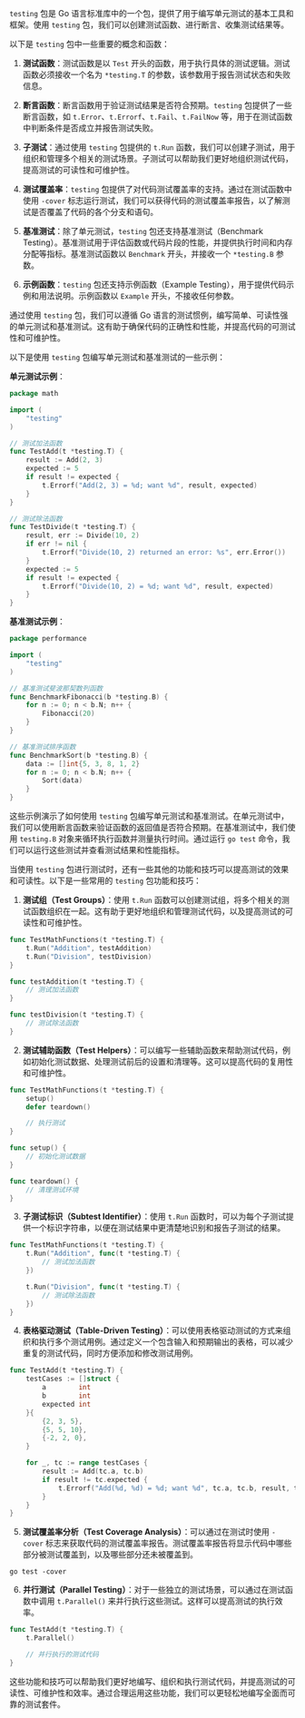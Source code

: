 `testing` 包是 Go 语言标准库中的一个包，提供了用于编写单元测试的基本工具和框架。使用 `testing` 包，我们可以创建测试函数、进行断言、收集测试结果等。

以下是 `testing` 包中一些重要的概念和函数：

1. **测试函数**：测试函数是以 `Test` 开头的函数，用于执行具体的测试逻辑。测试函数必须接收一个名为 `*testing.T` 的参数，该参数用于报告测试状态和失败信息。

2. **断言函数**：断言函数用于验证测试结果是否符合预期。`testing` 包提供了一些断言函数，如 `t.Error`、`t.Errorf`、`t.Fail`、`t.FailNow` 等，用于在测试函数中判断条件是否成立并报告测试失败。

3. **子测试**：通过使用 `testing` 包提供的 `t.Run` 函数，我们可以创建子测试，用于组织和管理多个相关的测试场景。子测试可以帮助我们更好地组织测试代码，提高测试的可读性和可维护性。

4. **测试覆盖率**：`testing` 包提供了对代码测试覆盖率的支持。通过在测试函数中使用 `-cover` 标志运行测试，我们可以获得代码的测试覆盖率报告，以了解测试是否覆盖了代码的各个分支和语句。

5. **基准测试**：除了单元测试，`testing` 包还支持基准测试（Benchmark Testing）。基准测试用于评估函数或代码片段的性能，并提供执行时间和内存分配等指标。基准测试函数以 `Benchmark` 开头，并接收一个 `*testing.B` 参数。

6. **示例函数**：`testing` 包还支持示例函数（Example Testing），用于提供代码示例和用法说明。示例函数以 `Example` 开头，不接收任何参数。

通过使用 `testing` 包，我们可以遵循 Go 语言的测试惯例，编写简单、可读性强的单元测试和基准测试。这有助于确保代码的正确性和性能，并提高代码的可测试性和可维护性。

以下是使用 `testing` 包编写单元测试和基准测试的一些示例：

**单元测试示例**：

```go
package math

import (
	"testing"
)

// 测试加法函数
func TestAdd(t *testing.T) {
	result := Add(2, 3)
	expected := 5
	if result != expected {
		t.Errorf("Add(2, 3) = %d; want %d", result, expected)
	}
}

// 测试除法函数
func TestDivide(t *testing.T) {
	result, err := Divide(10, 2)
	if err != nil {
		t.Errorf("Divide(10, 2) returned an error: %s", err.Error())
	}
	expected := 5
	if result != expected {
		t.Errorf("Divide(10, 2) = %d; want %d", result, expected)
	}
}
```

**基准测试示例**：

```go
package performance

import (
	"testing"
)

// 基准测试斐波那契数列函数
func BenchmarkFibonacci(b *testing.B) {
	for n := 0; n < b.N; n++ {
		Fibonacci(20)
	}
}

// 基准测试排序函数
func BenchmarkSort(b *testing.B) {
	data := []int{5, 3, 8, 1, 2}
	for n := 0; n < b.N; n++ {
		Sort(data)
	}
}
```

这些示例演示了如何使用 `testing` 包编写单元测试和基准测试。在单元测试中，我们可以使用断言函数来验证函数的返回值是否符合预期。在基准测试中，我们使用 `testing.B` 对象来循环执行函数并测量执行时间。通过运行 `go test` 命令，我们可以运行这些测试并查看测试结果和性能指标。


当使用 `testing` 包进行测试时，还有一些其他的功能和技巧可以提高测试的效果和可读性。以下是一些常用的 `testing` 包功能和技巧：

1. **测试组（Test Groups）**：使用 `t.Run` 函数可以创建测试组，将多个相关的测试函数组织在一起。这有助于更好地组织和管理测试代码，以及提高测试的可读性和可维护性。

```go
func TestMathFunctions(t *testing.T) {
	t.Run("Addition", testAddition)
	t.Run("Division", testDivision)
}

func testAddition(t *testing.T) {
	// 测试加法函数
}

func testDivision(t *testing.T) {
	// 测试除法函数
}
```

2. **测试辅助函数（Test Helpers）**：可以编写一些辅助函数来帮助测试代码，例如初始化测试数据、处理测试前后的设置和清理等。这可以提高代码的复用性和可维护性。

```go
func TestMathFunctions(t *testing.T) {
	setup()
	defer teardown()

	// 执行测试
}

func setup() {
	// 初始化测试数据
}

func teardown() {
	// 清理测试环境
}
```

3. **子测试标识（Subtest Identifier）**：使用 `t.Run` 函数时，可以为每个子测试提供一个标识字符串，以便在测试结果中更清楚地识别和报告子测试的结果。

```go
func TestMathFunctions(t *testing.T) {
	t.Run("Addition", func(t *testing.T) {
		// 测试加法函数
	})

	t.Run("Division", func(t *testing.T) {
		// 测试除法函数
	})
}
```

4. **表格驱动测试（Table-Driven Testing）**：可以使用表格驱动测试的方式来组织和执行多个测试用例。通过定义一个包含输入和预期输出的表格，可以减少重复的测试代码，同时方便添加和修改测试用例。

```go
func TestAdd(t *testing.T) {
	testCases := []struct {
		a        int
		b        int
		expected int
	}{
		{2, 3, 5},
		{5, 5, 10},
		{-2, 2, 0},
	}

	for _, tc := range testCases {
		result := Add(tc.a, tc.b)
		if result != tc.expected {
			t.Errorf("Add(%d, %d) = %d; want %d", tc.a, tc.b, result, tc.expected)
		}
	}
}
```

5. **测试覆盖率分析（Test Coverage Analysis）**：可以通过在测试时使用 `-cover` 标志来获取代码的测试覆盖率报告。测试覆盖率报告将显示代码中哪些部分被测试覆盖到，以及哪些部分还未被覆盖到。

```shell
go test -cover
```

6. **并行测试（Parallel Testing）**：对于一些独立的测试场景，可以通过在测试函数中调用 `t.Parallel()` 来并行执行这些测试。这样可以提高测试的执行效率。

```go
func TestAdd(t *testing.T) {
	t.Parallel()

	// 并行执行的测试代码
}
```

这些功能和技巧可以帮助我们更好地编写、组织和执行测试代码，并提高测试的可读性、可维护性和效率。通过合理运用这些功能，我们可以更轻松地编写全面而可靠的测试套件。